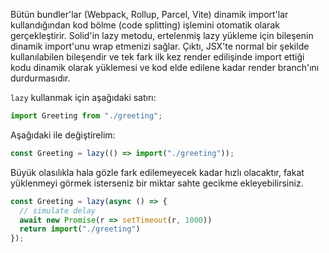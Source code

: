 Bütün bundler'lar (Webpack, Rollup, Parcel, Vite) dinamik import'lar kullandığından kod bölme (code splitting) işlemini otomatik olarak gerçekleştirir. Solid'in lazy metodu, ertelenmiş lazy yükleme için bileşenin dinamik import'unu wrap etmenizi sağlar. Çıktı, JSX'te normal bir şekilde kullanılabilen bileşendir ve tek fark ilk kez render edilişinde import ettiği kodu dinamik olarak yüklemesi ve kod elde edilene kadar render branch'ını durdurmasıdır.

`lazy` kullanmak için aşağıdaki satırı:
```js
import Greeting from "./greeting";
```
Aşağıdaki ile değiştirelim:
```js
const Greeting = lazy(() => import("./greeting"));
```

Büyük olasılıkla hala gözle fark edilemeyecek kadar hızlı olacaktır, fakat yüklenmeyi görmek isterseniz bir miktar sahte gecikme ekleyebilirsiniz.

```js
const Greeting = lazy(async () => {
  // simulate delay
  await new Promise(r => setTimeout(r, 1000))
  return import("./greeting")
});
```
